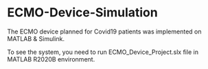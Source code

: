 # ECMO-Device-Simulation
The ECMO device planned for Covid19 patients was implemented on MATLAB & Simulink.
 
To see the system, you need to run ECMO_Device_Project.slx file in MATLAB R2020B environment.
